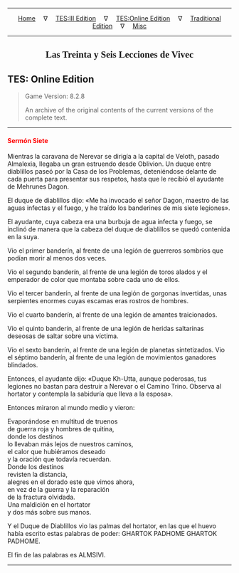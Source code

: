 
---

<!-- Jekyll Page Links -->

<center>
<a href="../../../../index.html">Home</a>
&emsp;&nabla;&emsp;
<a href="../../../index-tes3.html">TES:III Edition</a>
&emsp;&nabla;&emsp;
<a href="../../../index-teso.html">TES:Online Edition</a>
&emsp;&nabla;&emsp;
<a href="../../../index-traditional.html">Traditional Edition</a>
&emsp;&nabla;&emsp;
<a href="../../../index-misc.html">Misc</a>
</center>

<!-- Markdown Body Below: -->

---

<center>
<h2><span style="font-family:Georgia">Las Treinta y Seis Lecciones de Vivec</span></h2>
</center>

## TES: Online Edition

> Game Version: 8.2.8
>
> An archive of the original contents of the current versions of the complete text.

---

#### <span style="color:red">Sermón Siete</span>

Mientras la caravana de Nerevar se dirigía a la capital de Veloth, pasado Almalexia, llegaba un gran estruendo desde Oblivion. Un duque entre diablillos paseó por la Casa de los Problemas, deteniéndose delante de cada puerta para presentar sus respetos, hasta que le recibió el ayudante de Mehrunes Dagon.

El duque de diablillos dijo: «Me ha invocado el señor Dagon, maestro de las aguas infectas y el fuego, y he traído los banderines de mis siete legiones».

El ayudante, cuya cabeza era una burbuja de agua infecta y fuego, se inclinó de manera que la cabeza del duque de diablillos se quedó contenida en la suya.

Vio el primer banderín, al frente de una legión de guerreros sombríos que podían morir al menos dos veces.

Vio el segundo banderín, al frente de una legión de toros alados y el emperador de color que montaba sobre cada uno de ellos.

Vio el tercer banderín, al frente de una legión de gorgonas invertidas, unas serpientes enormes cuyas escamas eras rostros de hombres.

Vio el cuarto banderín, al frente de una legión de amantes traicionados.

Vio el quinto banderín, al frente de una legión de heridas saltarinas deseosas de saltar sobre una víctima.

Vio el sexto banderín, al frente de una legión de planetas sintetizados.
Vio el séptimo banderín, al frente de una legión de movimientos ganadores blindados.

Entonces, el ayudante dijo: «Duque Kh-Utta, aunque poderosas, tus legiones no bastan para destruir a Nerevar o el Camino Trino. Observa al hortator y contempla la sabiduría que lleva a la esposa».

Entonces miraron al mundo medio y vieron:

Evaporándose en multitud de truenos\
de guerra roja y hombres de quitina,\
donde los destinos\
lo llevaban más lejos de nuestros caminos,\
el calor que hubiéramos deseado\
y la oración que todavía recuerdan.\
Donde los destinos\
revisten la distancia,\
alegres en el dorado este que vimos ahora,\
en vez de la guerra y la reparación\
de la fractura olvidada.\
Una maldición en el hortator\
y dos más sobre sus manos.

Y el Duque de Diablillos vio las palmas del hortator, en las que el huevo había escrito estas palabras de poder: GHARTOK PADHOME GHARTOK PADHOME.

El fin de las palabras es ALMSIVI.

---
